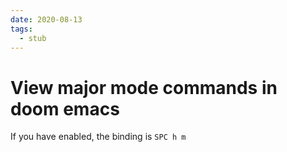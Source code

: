 ```yaml
---
date: 2020-08-13
tags: 
  - stub
---
```


# View major mode commands in doom emacs

If you have <e8d4243c> enabled, the binding is `SPC h m`
